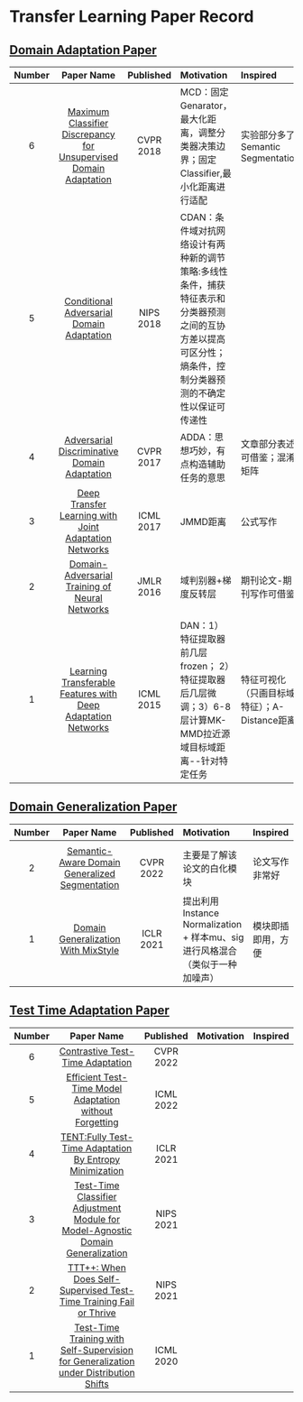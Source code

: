 # Transfer Learning Paper Record

## [Domain Adaptation Paper](https://github.com/XiN0919/Transfer-Learning-Paper/tree/main/Domain%20Adaptation)

| Number | Paper Name|  Published | Motivation | Inspired |
| :-: | :---: | :---: | :-- | :--- |
| 6 | [Maximum Classifier Discrepancy for Unsupervised Domain Adaptation](https://openaccess.thecvf.com/content_cvpr_2018/html/Saito_Maximum_Classifier_Discrepancy_CVPR_2018_paper.html) | CVPR<br>2018 | MCD：固定Genarator，最大化距离，调整分类器决策边界；固定Classifier,最小化距离进行适配 | 实验部分多了Semantic Segmentation |
| 5 | [Conditional Adversarial Domain Adaptation](https://proceedings.neurips.cc/paper/2018/hash/ab88b15733f543179858600245108dd8-Abstract.html) | NIPS<br>2018 | CDAN：条件域对抗网络设计有两种新的调节策略:多线性条件，捕获特征表示和分类器预测之间的互协方差以提高可区分性；熵条件，控制分类器预测的不确定性以保证可传递性 |  |
| 4 | [Adversarial Discriminative Domain Adaptation](https://ieeexplore.ieee.org/document/8099799) | CVPR<br>2017 | ADDA：思想巧妙，有点构造辅助任务的意思 | 文章部分表述可借鉴；混淆矩阵 |
| 3 | [Deep Transfer Learning with Joint Adaptation Networks](http://proceedings.mlr.press/v70/long17a.html) | ICML<br>2017 | JMMD距离 | 公式写作 |
| 2 | [Domain-Adversarial Training of Neural Networks](https://www.jmlr.org/papers/volume17/15-239/15-239.pdf) | JMLR<br>2016 | 域判别器+梯度反转层 | 期刊论文-期刊写作可借鉴 |
| 1 | [Learning Transferable Features with Deep Adaptation Networks](https://arxiv.org/pdf/1502.02791.pdf) | ICML<br>2015 | DAN：1）特征提取器前几层frozen； 2）特征提取器后几层微调；3）6-8层计算MK-MMD拉近源域目标域距离--针对特定任务 | 特征可视化（只画目标域特征）；A-Distance距离 |


## [Domain Generalization Paper](https://github.com/XiN0919/Transfer-Learning-Paper/tree/main/Domain%20Generalization)

| Number | Paper Name|  Published | Motivation | Inspired |
| :-: | :---: | :---: | :-- | :--- |
|   | |  |  |  |  |
| 2 | [Semantic-Aware Domain Generalized Segmentation](https://ieeexplore.ieee.org/document/9879987/) | CVPR<br>2022 | 主要是了解该论文的白化模块 | 论文写作非常好 | 
| 1 | [Domain Generalization With MixStyle](https://openreview.net/forum?id=6xHJ37MVxxp) | ICLR<br>2021 | 提出利用Instance Normalization + 样本mu、sig进行风格混合（类似于一种加噪声） | 模块即插即用，方便 |

## [Test Time Adaptation Paper](https://github.com/XiN0919/Transfer-Learning-Paper/tree/main/Test%20Time%20Adaptation)

| Number | Paper Name|  Published | Motivation | Inspired |
| :-: | :---: | :---: | :-- | :--- |
| 6|[Contrastive Test-Time Adaptation](https://ieeexplore.ieee.org/document/9880363/) |CVPR<br>2022 |  |  |
| 5|[Efficient Test-Time Model Adaptation without Forgetting](https://proceedings.mlr.press/v162/niu22a.html) |ICML<br>2022|  |  |
| 4|[TENT:Fully Test-Time Adaptation By Entropy Minimization](https://openreview.net/forum?id=uXl3bZLkr3c) |ICLR<br>2021|  |  |
| 3|[Test-Time Classifier Adjustment Module for Model-Agnostic Domain Generalization](https://proceedings.neurips.cc/paper/2021/hash/1415fe9fea0fa1e45dddcff5682239a0-Abstract.html) | NIPS<br>2021 |  |  |
| 2|[TTT++: When Does Self-Supervised Test-Time Training Fail or Thrive](https://proceedings.neurips.cc/paper/2021/hash/b618c3210e934362ac261db280128c22-Abstract.html) | NIPS<br>2021 |  |  |
| 1|[Test-Time Training with Self-Supervision for Generalization under Distribution Shifts](http://proceedings.mlr.press/v119/sun20b.html) | ICML<br>2020 |  |  |
